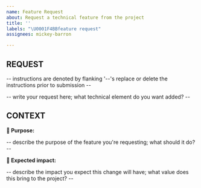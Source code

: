 ```yaml
---
name: Feature Request
about: Request a technical feature from the project
title: ''
labels: "\U0001F4BBfeature request"
assignees: mickey-barron

---
```


## REQUEST

-- instructions are denoted by flanking '--'s replace or delete the instructions prior to submission --

-- write your request here; what technical element do you want added? --


## CONTEXT

**🎯 Purpose:**

-- describe the purpose of the feature you're requesting; what should it do? --

**🚀 Expected impact:**

-- describe the impact you expect this change will have; what value does this bring to the project? --
